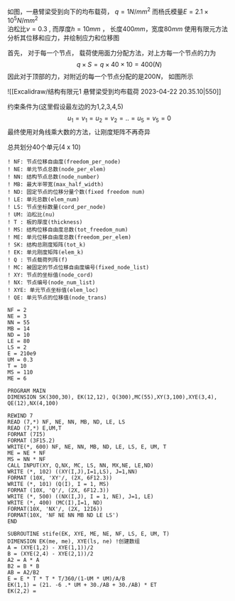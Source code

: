 
如图，一悬臂梁受到向下的均布载荷， $q = 1N/mm^2$  而杨氏模量$E = 2.1\times 10^5N/mm^2$  
泊松比$\nu = 0.3$ , 而厚度$h =10mm$ ， 长度$400mm$，宽度$80mm$
使用有限元方法分析其位移和应力，并绘制应力和位移图

首先， 对于每一个节点， 载荷使用面力分配方法，对上方每一个节点的力为
$$q \times  S = q\times 40 \times 10 = 400(N)$$
因此对于顶部的力，对附近的每一个节点分配的是$200N$， 如图所示

![[Excalidraw/结构有限元1 悬臂梁受到均布载荷 2023-04-22 20.35.10|550]]

约束条件为(这里假设最左边的为1,2,3,4,5)
$$u_1 = v_1  = u_2 = v_2 = ..  = u_5 = v_5 = 0$$
最终使用对角线乘大数的方法，让刚度矩阵不再奇异

总共划分40个单元(4 x 10)

```FORTRAN
! NF: 节点位移自由度(freedom_per_node)
! NE: 单元节点总数(node_per_elem)
! NN: 结构节点总数(node_number)
! MB: 最大半带宽(max_half_width)
! ND: 固定节点的位移分量个数(fixed freedom num)
! LE: 单元总数(elem_num)
! LS: 节点坐标数量(cord_per_node)
! UM: 泊松比(nu)
! T : 板的厚度(thickness)
! MS: 结构位移自由度总数(tot_freedom_num)
! ME: 单元位移自由度总数(freedom_per_elem)
! SK: 结构总刚度矩阵(tot_k)
! EK: 单元刚度矩阵(elem_k)
! Q : 节点载荷列阵(f)
! MC: 被固定的节点位移自由度编号(fixed_node_list)
! XY: 节点的坐标值(node_cord)
! NX: 节点编号(node_num_list)
! XYE: 单元节点坐标值(elem_loc)
! QE: 单元节点的位移值(node_trans)

NF = 2
NE = 3
NN = 55
MB = 14
ND = 10
LE = 80
LS = 2
E = 210e9
UM = 0.3
T = 10
MS = 110
ME = 6

PROGRAM MAIN
DIMENSION SK(300,30), EK(12,12), Q(300),MC(55),XY(3,100),XYE(3,4), QE(12),NX(4,100)

REWIND 7
READ (7,*) NF, NE, NN, MB, ND, LE, LS
READ (7,*) E,UM,T
FORMAT (7I5)
FORMAT (3F15.2)
WRITE(*, 600) NF, NE, NN, MB, ND, LE, LS, E, UM, T
ME = NE * NF
MS = NN * NF
CALL INPUT(XY, Q,NX, MC, LS, NN, MX,NE, LE,ND)
WRITE (*, 102) ((XY(I,J),I=1,LS), J=1,NN)
FORMAT (10X, 'XY'/, (2X, 6F12.3))
WRITE (*, 101) (Q(I), I = 1, MS)
FORMAT (10X, 'Q'/, (2X, 6F12.3))
WRITE (*, 500) ((NX(I,J), I = 1, NE), J=1, LE)
WRITE (*, 400) (MC(I),I=1, ND)
FORMAT(10X, 'NX'/, (2X, 12I6))
FORMAT(10X, 'NF NE NN MB ND LE LS')
END

SUBROUTINE stife(EK, XYE, ME, NE, NF, LS, E, UM, T)
DIMENSION EK(me, me), XYE(ls, ne) !创建数组
A = (XYE(1,2) - XYE(1,1))/2
B = (XYE(2,4) - XYE(2,1))/2
A2 = A * A
B2 = B * B
AB = A2/B2
E = E * T * T * T/360/(1-UM * UM)/A/B
EK(1,1) = (21. -6 .* UM + 30./AB + 30./AB) * ET
EK(2,2) = 
```